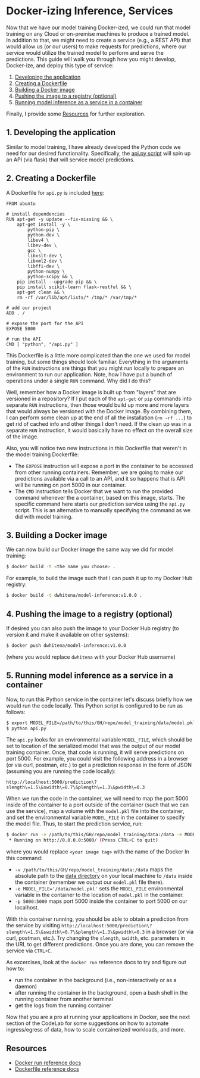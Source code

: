 # Docker-izing Inference, Services

Now that we have our model training Docker-ized, we could run that model training on any Cloud or on-premise machines to produce a trained model. In addition to that, we might need to create a service (e.g., a REST API) that would allow us (or our users) to make requests for predictions, where our service would utilize the trained model to perform and serve the predictions. This guide will walk you through how you might develop, Docker-ize, and deploy this type of service: 

1. [Developing the application](README.md#1-developing-the-application)
2. [Creating a Dockerfile](README.md#2-creating-a-dockerfile)
3. [Building a Docker image](README.md#3-building-a-docker-image)
4. [Pushing the image to a registry (optional)](README.md#4-pushing-the-image-to-a-registry-optional)
5. [Running model inference as a service in a container](README.md#5-running-model-inference-as-a-service-in-a-container)

Finally, I provide some [Resources](README.md#resources) for further exploration.

## 1. Developing the application

Similar to model training, I have already developed the Python code we need for our desired functionality. Specifically, the [api.py script](api.py) will spin up an API (via flask) that will service model predictions. 

## 2. Creating a Dockerfile

A Dockerfile for `api.py` is included [here](Dockerfile):

```
FROM ubuntu

# install dependencies
RUN apt-get -y update --fix-missing && \
    apt-get install -y \
        python-pip \
        python-dev \
        libev4 \
        libev-dev \
        gcc \
        libxslt-dev \
        libxml2-dev \
        libffi-dev \
        python-numpy \
        python-scipy && \
    pip install --upgrade pip && \
    pip install scikit-learn flask-restful && \
    apt-get clean && \
    rm -rf /var/lib/apt/lists/* /tmp/* /var/tmp/*

# add our project
ADD . /

# expose the port for the API
EXPOSE 5000

# run the API
CMD [ "python", "/api.py" ]
```

This Dockerfile is a little more complicated than the one we used for model training, but some things should look familiar. Everything in the arguments of the `RUN` instructions are things that you might run locally to prepare an environment to run our application. Note, how I have put a bunch of operations under a single `RUN` command. Why did I do this?

Well, remember how a Docker image is built up from "layers" that are versioned in a repository? If I put each of the `apt-get` or `pip` commands into separate `RUN` instructions, then those would build up more and more layers that would always be versioned with the Docker image. By combining them, I can perform some clean up at the end of all the installation (`rm -rf ...`) to get rid of cached info and other things I don't need. If the clean up was in a separate `RUN` instruction, it would basically have no effect on the overall size of the image.

Also, you will notice two new instructions in this Dockerfile that weren't in the model training Dockerfile:

- The `EXPOSE` instruction will expose a port in the container to be accessed from other running containers. Remember, we are going to make our predictions available via a call to an API, and it so happens that is API will be running on port 5000 in our container.
- The `CMD` instruction tells Docker that we want to run the provided command whenever the a container, based on this image, starts. The specific command here starts our prediction service using the `api.py` script. This is an alternative to manually specifying the command as we did with model training. 

## 3. Building a Docker image

We can now build our Docker image the same way we did for model training:

```sh
$ docker build -t <the name you choose> .
```

For example, to build the image such that I can push it up to my Docker Hub registry:

```sh
$ docker build -t dwhitena/model-inference:v1.0.0 .
```

## 4. Pushing the image to a registry (optional)

If desired you can also push the image to your Docker Hub registry (to version it and make it available on other systems):

```sh
$ docker push dwhitena/model-inference:v1.0.0
```

(where you would replace `dwhitena` with your Docker Hub username)

## 5. Running model inference as a service in a container

Now, to run this Python service in the container let's discuss briefly how we would run the code locally. This Python script is configured to be run as follows:

```sh
$ export MODEL_FILE=/path/to/this/GH/repo/model_training/data/model.pkl
$ python api.py
```

The `api.py` looks for an environmental variable `MODEL_FILE`, which should be set to location of the serialized model that was the output of our model training container. Once, that code is running, it will serve predictions on port 5000. For example, you could visit the following address in a browser (or via curl, postman, etc.) to get a prediction response in the form of JSON (assuming you are running the code locally):

```
http://localhost:5000/prediction\?slength\=1.5\&swidth\=0.7\&plength\=1.3\&pwidth\=0.3
``` 

When we run the code in the container, we will need to map the port 5000 inside of the container to a port outside of the container (such that we can use the service), map a volume with the `model.pkl` file into the container, and set the environmental variable `MODEL_FILE` in the container to specify the model file. Thus, to start the prediction service, run: 

```sh
$ docker run -v /path/to/this/GH/repo/model_training/data:/data -e MODEL_FILE='/data/model.pkl' -p 5000:5000 <your image tag>
 * Running on http://0.0.0.0:5000/ (Press CTRL+C to quit)
```

where you would replace `<your image tag>` with the name of the Docker In this command:

- `-v /path/to/this/GH/repo/model_training/data:/data` maps the absolute path to the [data directory](../model_training/data) on your local machine to `/data` inside the container (remember we output our `model.pkl` file there). 
- `-e MODEL_FILE='/data/model.pkl'` sets the `MODEL_FILE` environmental variable in the container to the location of `model.pkl` in the container.
- `-p 5000:5000` maps port 5000 inside the container to port 5000 on our localhost. 

With this container running, you should be able to obtain a prediction from the service by visiting `http://localhost:5000/prediction\?slength\=1.5\&swidth\=0.7\&plength\=1.3\&pwidth\=0.3` in a browser (or via curl, postman, etc.). Try changing the `slength`, `swidth`, etc. parameters in the URL to get different predictions. Once you are done, you can remove the service via `CTRL+C`.

As excercises, look at the `docker run` reference docs to try and figure out how to:

- run the container in the background (i.e., non-interactively or as a daemon)
- after running the container in the background, open a bash shell in the running container from another terminal
- get the logs from the running container

Now that you are a pro at running your applications in Docker, see the next section of the CodeLab for some suggestions on how to automate ingress/egress of data, how to scale containerized workloads, and more.

## Resources

- [Docker run reference docs](https://docs.docker.com/engine/reference/run/)
- [Dockerfile reference docs](https://docs.docker.com/engine/reference/builder/)
